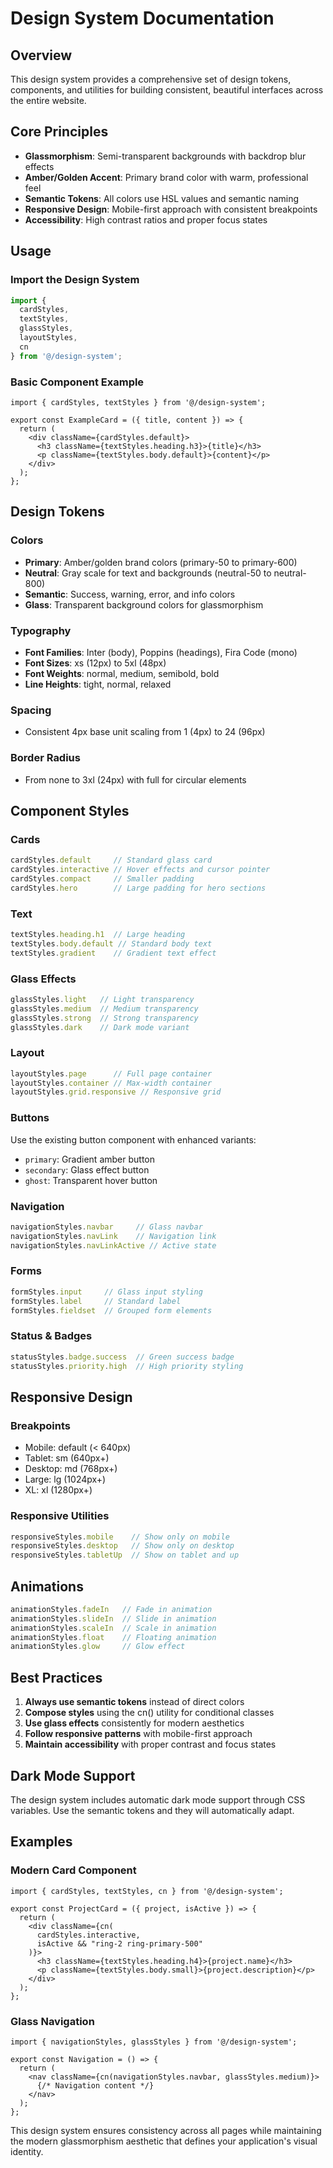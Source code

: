 # Design System Documentation

## Overview
This design system provides a comprehensive set of design tokens, components, and utilities for building consistent, beautiful interfaces across the entire website.

## Core Principles
- **Glassmorphism**: Semi-transparent backgrounds with backdrop blur effects
- **Amber/Golden Accent**: Primary brand color with warm, professional feel
- **Semantic Tokens**: All colors use HSL values and semantic naming
- **Responsive Design**: Mobile-first approach with consistent breakpoints
- **Accessibility**: High contrast ratios and proper focus states

## Usage

### Import the Design System
```typescript
import { 
  cardStyles, 
  textStyles, 
  glassStyles,
  layoutStyles,
  cn 
} from '@/design-system';
```

### Basic Component Example
```tsx
import { cardStyles, textStyles } from '@/design-system';

export const ExampleCard = ({ title, content }) => {
  return (
    <div className={cardStyles.default}>
      <h3 className={textStyles.heading.h3}>{title}</h3>
      <p className={textStyles.body.default}>{content}</p>
    </div>
  );
};
```

## Design Tokens

### Colors
- **Primary**: Amber/golden brand colors (primary-50 to primary-600)
- **Neutral**: Gray scale for text and backgrounds (neutral-50 to neutral-800)
- **Semantic**: Success, warning, error, and info colors
- **Glass**: Transparent background colors for glassmorphism

### Typography
- **Font Families**: Inter (body), Poppins (headings), Fira Code (mono)
- **Font Sizes**: xs (12px) to 5xl (48px)
- **Font Weights**: normal, medium, semibold, bold
- **Line Heights**: tight, normal, relaxed

### Spacing
- Consistent 4px base unit scaling from 1 (4px) to 24 (96px)

### Border Radius
- From none to 3xl (24px) with full for circular elements

## Component Styles

### Cards
```typescript
cardStyles.default     // Standard glass card
cardStyles.interactive // Hover effects and cursor pointer
cardStyles.compact     // Smaller padding
cardStyles.hero        // Large padding for hero sections
```

### Text
```typescript
textStyles.heading.h1  // Large heading
textStyles.body.default // Standard body text
textStyles.gradient    // Gradient text effect
```

### Glass Effects
```typescript
glassStyles.light   // Light transparency
glassStyles.medium  // Medium transparency
glassStyles.strong  // Strong transparency
glassStyles.dark    // Dark mode variant
```

### Layout
```typescript
layoutStyles.page      // Full page container
layoutStyles.container // Max-width container
layoutStyles.grid.responsive // Responsive grid
```

### Buttons
Use the existing button component with enhanced variants:
- `primary`: Gradient amber button
- `secondary`: Glass effect button
- `ghost`: Transparent hover button

### Navigation
```typescript
navigationStyles.navbar     // Glass navbar
navigationStyles.navLink    // Navigation link
navigationStyles.navLinkActive // Active state
```

### Forms
```typescript
formStyles.input     // Glass input styling
formStyles.label     // Standard label
formStyles.fieldset  // Grouped form elements
```

### Status & Badges
```typescript
statusStyles.badge.success  // Green success badge
statusStyles.priority.high  // High priority styling
```

## Responsive Design

### Breakpoints
- Mobile: default (< 640px)
- Tablet: sm (640px+)
- Desktop: md (768px+)
- Large: lg (1024px+)
- XL: xl (1280px+)

### Responsive Utilities
```typescript
responsiveStyles.mobile    // Show only on mobile
responsiveStyles.desktop   // Show only on desktop
responsiveStyles.tabletUp  // Show on tablet and up
```

## Animations
```typescript
animationStyles.fadeIn   // Fade in animation
animationStyles.slideIn  // Slide in animation
animationStyles.scaleIn  // Scale in animation
animationStyles.float    // Floating animation
animationStyles.glow     // Glow effect
```

## Best Practices

1. **Always use semantic tokens** instead of direct colors
2. **Compose styles** using the cn() utility for conditional classes
3. **Use glass effects** consistently for modern aesthetics
4. **Follow responsive patterns** with mobile-first approach
5. **Maintain accessibility** with proper contrast and focus states

## Dark Mode Support
The design system includes automatic dark mode support through CSS variables. Use the semantic tokens and they will automatically adapt.

## Examples

### Modern Card Component
```tsx
import { cardStyles, textStyles, cn } from '@/design-system';

export const ProjectCard = ({ project, isActive }) => {
  return (
    <div className={cn(
      cardStyles.interactive,
      isActive && "ring-2 ring-primary-500"
    )}>
      <h3 className={textStyles.heading.h4}>{project.name}</h3>
      <p className={textStyles.body.small}>{project.description}</p>
    </div>
  );
};
```

### Glass Navigation
```tsx
import { navigationStyles, glassStyles } from '@/design-system';

export const Navigation = () => {
  return (
    <nav className={cn(navigationStyles.navbar, glassStyles.medium)}>
      {/* Navigation content */}
    </nav>
  );
};
```

This design system ensures consistency across all pages while maintaining the modern glassmorphism aesthetic that defines your application's visual identity.